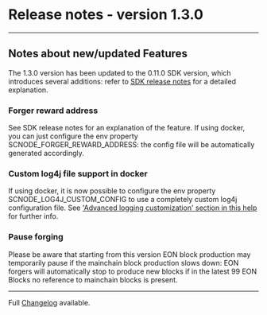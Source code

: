 # Release notes - version 1.3.0
---

## Notes about new/updated Features
The 1.3.0 version has been updated to the 0.11.0 SDK version, which introduces several additions: refer to [SDK release notes](https://github.com/HorizenOfficial/Sidechains-SDK/tree/dev/doc/release/0.11.0.md) for a detailed explanation.

### Forger reward address
See SDK release notes for an explanation of the feature.
If using docker, you can just configure the env property SCNODE_FORGER_REWARD_ADDRESS: the config file will be automatically generated accordingly.

### Custom log4j file support in docker
If using docker, it is now possible to configure the env property SCNODE_LOG4J_CUSTOM_CONFIG to use a completely custom log4j configuration file. See ['Advanced logging customization'
 section in this help](../howto/customlog.md) for further info. 

 ### Pause forging
Please be aware that starting from this version EON block production may temporarily pause if the mainchain block production slows down: EON forgers will automatically stop to produce new blocks if in the latest 99 EON Blocks no reference to mainchain blocks is present.

---
Full [Changelog](/CHANGELOG.md) available.

